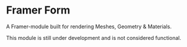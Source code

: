 # Framer Form
A Framer-module built for rendering Meshes, Geometry & Materials.

This module is still under development and is not considered functional.
